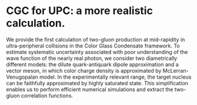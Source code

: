 # CGC for UPC: a more realistic calculation.

We provide the first calculation of two-gluon production at mid-rapidity in ultra-peripheral collisions  in the Color Glass Condensate framework. To estimate systematic uncertainty associated with poor understanding of  the wave function of the nearly real photon, we consider two diametrically different models: the dilute quark-antiquark dipole approximation and a 
vector meson, in which color charge density is approximated by  McLerran-Venugopalan model.  In the experimentally relevant range, the target nucleus can be faithfully approximated by highly saturated state. This simplification enables us to perform efficient numerical simulations and extract the two-gluon correlation functions. 
